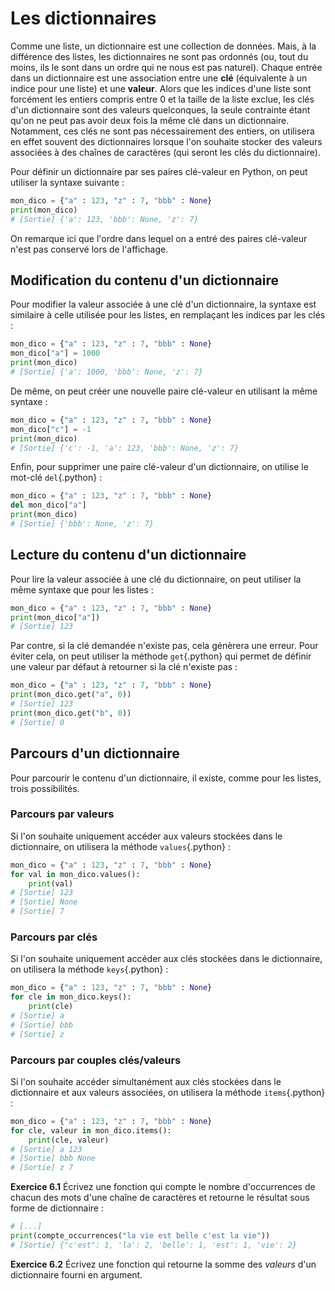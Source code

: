 # Les dictionnaires

Comme une liste, un dictionnaire est une collection de données.
Mais, à la différence des listes, les dictionnaires ne sont pas ordonnés (ou, tout du moins, ils le sont dans un ordre qui ne nous est pas naturel).
Chaque entrée dans un dictionnaire est une association entre une **clé** (équivalente à un indice pour une liste) et une **valeur**.
Alors que les indices d'une liste sont forcément les entiers compris entre 0 et la taille de la liste exclue, les clés d'un dictionnaire sont des valeurs quelconques, la seule contrainte étant qu'on ne peut pas avoir deux fois la même clé dans un dictionnaire.
Notamment, ces clés ne sont pas nécessairement des entiers, on utilisera en effet souvent des dictionnaires lorsque l'on souhaite stocker des valeurs associées à des chaînes de caractères (qui seront les clés du dictionnaire).

Pour définir un dictionnaire par ses paires clé-valeur en Python, on peut utiliser la syntaxe suivante :
```python
mon_dico = {"a" : 123, "z" : 7, "bbb" : None}
print(mon_dico)
# [Sortie] {'a': 123, 'bbb': None, 'z': 7}
```

On remarque ici que l'ordre dans lequel on a entré des paires clé-valeur n'est pas conservé lors de l'affichage.

## Modification du contenu d'un dictionnaire

Pour modifier la valeur associée à une clé d'un dictionnaire, la syntaxe est similaire à celle utilisée pour les listes, en remplaçant les indices par les clés :
```python
mon_dico = {"a" : 123, "z" : 7, "bbb" : None}
mon_dico["a"] = 1000
print(mon_dico)
# [Sortie] {'a': 1000, 'bbb': None, 'z': 7}
```

De même, on peut créer une nouvelle paire clé-valeur en utilisant la même syntaxe :
```python
mon_dico = {"a" : 123, "z" : 7, "bbb" : None}
mon_dico["c"] = -1
print(mon_dico)
# [Sortie] {'c': -1, 'a': 123, 'bbb': None, 'z': 7}
```

Enfin, pour supprimer une paire clé-valeur d'un dictionnaire, on utilise le mot-clé `del`{.python} :
```python
mon_dico = {"a" : 123, "z" : 7, "bbb" : None}
del mon_dico["a"]
print(mon_dico)
# [Sortie] {'bbb': None, 'z': 7}
```

## Lecture du contenu d'un dictionnaire

Pour lire la valeur associée à une clé du dictionnaire, on peut utiliser la même syntaxe que pour les listes :
```python
mon_dico = {"a" : 123, "z" : 7, "bbb" : None}
print(mon_dico["a"])
# [Sortie] 123
```

Par contre, si la clé demandée n'existe pas, cela génèrera une erreur.
Pour éviter cela, on peut utiliser la méthode `get`{.python} qui permet de définir une valeur par défaut à retourner si la clé n'existe pas :
```python
mon_dico = {"a" : 123, "z" : 7, "bbb" : None}
print(mon_dico.get("a", 0))
# [Sortie] 123
print(mon_dico.get("b", 0))
# [Sortie] 0
```

## Parcours d'un dictionnaire

Pour parcourir le contenu d'un dictionnaire, il existe, comme pour les listes, trois possibilités.

### Parcours par valeurs

Si l'on souhaite uniquement accéder aux valeurs stockées dans le dictionnaire, on utilisera la méthode `values`{.python} :
```python
mon_dico = {"a" : 123, "z" : 7, "bbb" : None}
for val in mon_dico.values():
    print(val)
# [Sortie] 123
# [Sortie] None
# [Sortie] 7
```

### Parcours par clés

Si l'on souhaite uniquement accéder aux clés stockées dans le dictionnaire, on utilisera la méthode `keys`{.python} :
```python
mon_dico = {"a" : 123, "z" : 7, "bbb" : None}
for cle in mon_dico.keys():
    print(cle)
# [Sortie] a
# [Sortie] bbb
# [Sortie] z
```

### Parcours par couples clés/valeurs

Si l'on souhaite accéder simultanément aux clés stockées dans le dictionnaire et aux valeurs associées, on utilisera la méthode `items`{.python} :
```python
mon_dico = {"a" : 123, "z" : 7, "bbb" : None}
for cle, valeur in mon_dico.items():
    print(cle, valeur)
# [Sortie] a 123
# [Sortie] bbb None
# [Sortie] z 7
```


**Exercice 6.1**
Écrivez une fonction qui compte le nombre d'occurrences de chacun des mots d'une chaîne de caractères et retourne le résultat sous forme de dictionnaire :
```python
# [...]
print(compte_occurrences("la vie est belle c'est la vie"))
# [Sortie] {"c'est": 1, 'la': 2, 'belle': 1, 'est': 1, 'vie': 2}
```

**Exercice 6.2**
Écrivez une fonction qui retourne la somme des *valeurs* d'un dictionnaire fourni en argument.
